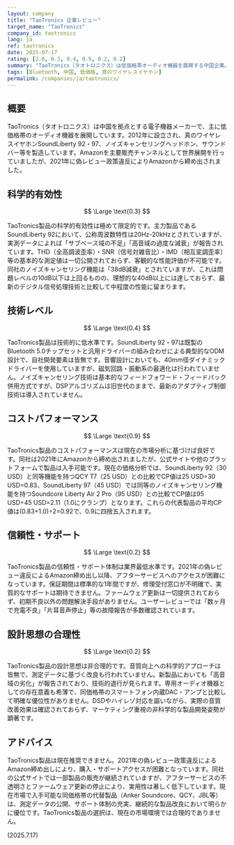 ```yaml
---
layout: company
title: "TaoTronics 企業レビュー"
target_name: "TaoTronics"
company_id: taotronics
lang: ja
ref: taotronics
date: 2025-07-17
rating: [2.0, 0.3, 0.4, 0.9, 0.2, 0.2]
summary: "TaoTronics（タオトロニクス）は低価格帯オーディオ機器を展開する中国企業。SoundLiberty 92・97等の真のワイヤレスイヤホンを主力製品とし、予算重視の消費者向けに基本的なBluetooth接続機能を提供。技術的特徴は既存部品の組み合わせによる量産型設計で、測定データは公表されていない。"
tags: [Bluetooth, 中国, 低価格, 真のワイヤレスイヤホン]
permalink: /companies/ja/taotronics/
---
```

## 概要

TaoTronics（タオトロニクス）は中国を拠点とする電子機器メーカーで、主に低価格帯のオーディオ機器を展開しています。2012年に設立され、真のワイヤレスイヤホンSoundLiberty 92・97、ノイズキャンセリングヘッドホン、サウンドバー等を製造しています。Amazonを主要販売チャンネルとして世界展開を行っていましたが、2021年に偽レビュー政策違反によりAmazonから締め出されました。

## 科学的有効性

$$ \Large \text{0.3} $$

TaoTronics製品の科学的有効性は極めて限定的です。主力製品であるSoundLiberty 92において、公称周波数特性は20Hz-20kHzとされていますが、実測データによれば「サブベース域の不足」「高音域の過度な減衰」が報告されています。THD（全高調波歪率）・SNR（信号対雑音比）・IMD（相互変調歪率）等の基本的な測定値は一切公開されておらず、客観的な性能評価が不可能です。同社のノイズキャンセリング機能は「38dB減衰」とされていますが、これは問題レベルの10dB以下は上回るものの、理想的な40dB以上には達しておらず、最新のデジタル信号処理技術と比較して中程度の性能に留まります。

## 技術レベル

$$ \Large \text{0.4} $$

TaoTronics製品は技術的に低水準です。SoundLiberty 92・97は既製のBluetooth 5.0チップセットと汎用ドライバーの組み合わせによる典型的なODM設計で、自社開発要素は皆無です。音響設計においても、40mm径ダイナミックドライバーを使用していますが、磁気回路・振動系の最適化は行われていません。ノイズキャンセリング技術は基本的なフィードフォワード・フィードバック併用方式ですが、DSPアルゴリズムは旧世代のままで、最新のアダプティブ制御技術は導入されていません。

## コストパフォーマンス

$$ \Large \text{0.9} $$

TaoTronics製品のコストパフォーマンスは現在の市場分析に基づけば良好です。同社は2021年にAmazonから締め出されましたが、公式サイトや他のプラットフォームで製品は入手可能です。現在の価格分析では、SoundLiberty 92（30 USD）と同等機能を持つQCY T7（25 USD）との比較でCP値は25 USD÷30 USD=0.83、SoundLiberty 97（45 USD）では同等のノイズキャンセリング機能を持つSoundcore Liberty Air 2 Pro（95 USD）との比較でCP値は95 USD÷45 USD=2.11（1.0にクランプ）となります。これらの代表製品の平均CP値は(0.83+1.0)÷2=0.92で、0.9に四捨五入されます。

## 信頼性・サポート

$$ \Large \text{0.2} $$

TaoTronics製品の信頼性・サポート体制は業界最低水準です。2021年の偽レビュー違反によるAmazon締め出し以降、アフターサービスへのアクセスが困難になっています。保証期間は標準的な1年間ですが、修理受付窓口が不明確で、実質的なサポートは期待できません。ファームウェア更新は一切提供されておらず、初期不良以外の問題解決手段がありません。ユーザーレビューでは「数ヶ月で充電不良」「片耳音声停止」等の故障報告が多数確認されています。

## 設計思想の合理性

$$ \Large \text{0.2} $$

TaoTronics製品の設計思想は非合理的です。音質向上への科学的アプローチは皆無で、測定データに基づく改良も行われていません。新製品においても「高音域の劣化」が報告されており、技術的退行が見られます。専用オーディオ機器としての存在意義も希薄で、同価格帯のスマートフォン内蔵DAC・アンプと比較して明確な優位性がありません。DSDやハイレゾ対応を謳いながら、実際の音質改善効果は確認されておらず、マーケティング重視の非科学的な製品開発姿勢が顕著です。

## アドバイス

TaoTronics製品は現在推奨できません。2021年の偽レビュー政策違反によるAmazon締め出しにより、購入・サポートアクセスが困難となっています。同社の公式サイトでは一部製品の販売が継続されていますが、アフターサービスの不透明さとファームウェア更新の停止により、実用性は著しく低下しています。現在市場で入手可能な同価格帯の代替製品（Anker Soundcore、QCY、JBL等）は、測定データの公開、サポート体制の充実、継続的な製品改良において明らかに優位です。TaoTronics製品の選択は、現在の市場環境では合理的でありません。

(2025.7.17)